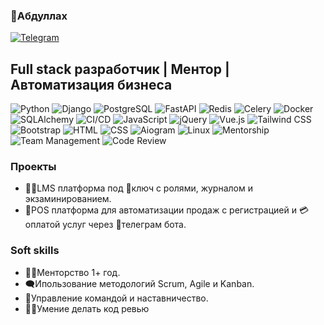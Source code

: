 
### 👋Абдуллах
<a href='https://t.me/AbdullohMahmutov' target='_blank'>![Telegram](https://img.shields.io/badge/Telegram-26A5E4?logo=telegram&logoColor=white)</a>

Full stack разработчик | Ментор | Автоматизация бизнеса
---
![Python](https://img.shields.io/badge/Python-3.9-blue?logo=python)
![Django](https://img.shields.io/badge/Django-4.0-green?logo=django)
![PostgreSQL](https://img.shields.io/badge/PostgreSQL-14-blue?logo=postgresql)
![FastAPI](https://img.shields.io/badge/FastAPI-009688?logo=fastapi&logoColor=white)
![Redis](https://img.shields.io/badge/Redis-DC382D?logo=redis&logoColor=white)
![Celery](https://img.shields.io/badge/Celery-37814A?logo=celery&logoColor=white)
![Docker](https://img.shields.io/badge/Docker-2496ED?logo=docker&logoColor=white)
![SQLAlchemy](https://img.shields.io/badge/SQLAlchemy-323232?logo=sqlalchemy&logoColor=red)
![CI/CD](https://img.shields.io/badge/CI/CD-4285F4?logo=githubactions&logoColor=white)
![JavaScript](https://img.shields.io/badge/JavaScript-F7DF1E?logo=javascript&logoColor=black)
![jQuery](https://img.shields.io/badge/jQuery-0769AD?logo=jquery&logoColor=white)
![Vue.js](https://img.shields.io/badge/Vue.js-4FC08D?logo=vue.js&logoColor=white)
![Tailwind CSS](https://img.shields.io/badge/Tailwind_CSS-38B2AC?logo=tailwindcss&logoColor=white)
![Bootstrap](https://img.shields.io/badge/Bootstrap-7952B3?logo=bootstrap&logoColor=white)
![HTML](https://img.shields.io/badge/HTML5-E34F26?logo=html5&logoColor=white)
![CSS](https://img.shields.io/badge/CSS3-1572B6?logo=css3&logoColor=white)
![Aiogram](https://img.shields.io/badge/Aiogram-2C2D72?logo=telegram&logoColor=white)
![Linux](https://img.shields.io/badge/Linux-FCC624?logo=linux&logoColor=black)
![Mentorship](https://img.shields.io/badge/Mentorship-1%2B_year-blue?style=flat&logo=teach&logoColor=white)
![Team Management](https://img.shields.io/badge/Team_Management-%F0%9F%A4%B5-blue?style=flat&logo=teams&logoColor=white)
![Code Review](https://img.shields.io/badge/Code_Review-%F0%9F%A7%91%E2%80%8D%F0%9F%92%BB-critical?style=flat&logo=git&logoColor=white)
### Проекты
- 🧑‍🎓LMS платформа под 🔑ключ с ролями, журналом и экзаминированием.
- 🛒POS платформа для автоматизации продаж с регистрацией и 💳оплатой услуг через 📨телеграм бота.
### Soft skills
- 🧑‍🏫Менторство 1+ год.
- 🗨️Ипользование методологий Scrum, Agile и Kanban.
- 🤵Управление командой и наставничество.
- 🧑‍💻Умение делать код ревью
  
